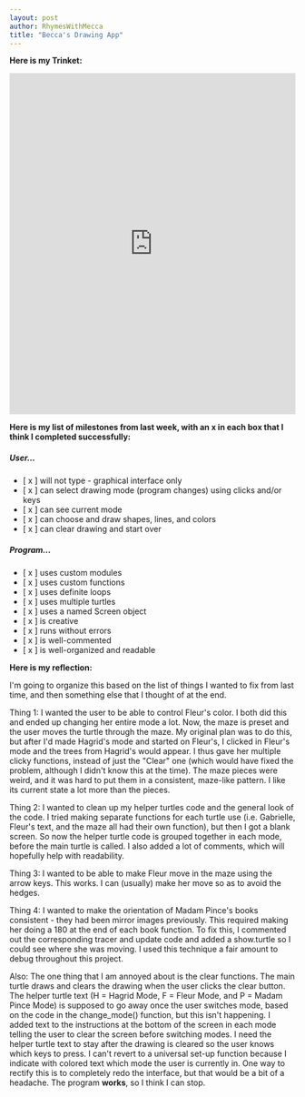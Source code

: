 ```yaml
---
layout: post
author: RhymesWithMecca
title: "Becca's Drawing App"
---
```


**Here is my Trinket:**

<iframe src="https://trinket.io/embed/python/5c2462921b" width="100%" height="600" frameborder="0" marginwidth="0" marginheight="0" allowfullscreen></iframe>

**Here is my list of milestones from last week, with an x in each box that I think I completed successfully:**

##### User...

- [ x ] will not type - graphical interface only
- [ x ] can select drawing mode (program changes) using clicks and/or keys
- [ x ] can see current mode
- [ x ] can choose and draw shapes, lines, and colors
- [ x ] can clear drawing and start over

##### Program...

- [ x ] uses custom modules
- [ x ] uses custom functions
- [ x ] uses definite loops
- [ x ] uses multiple turtles
- [ x ] uses a named Screen object
- [ x ] is creative
- [ x ] runs without errors
- [ x ] is well-commented
- [ x ] is well-organized and readable

**Here is my reflection:**

I'm going to organize this based on the list of things I wanted to fix from last time, and then something else that I thought of at the 
end.

Thing 1: I wanted the user to be able to control Fleur's color.  I both did this and ended up changing her entire mode a lot.  Now, 
the maze is preset and the user moves the turtle through the maze. My original plan was to do this, but after I'd made Hagrid's 
mode and started on Fleur's, I clicked in Fleur's mode and the trees from Hagrid's would appear.  I thus gave her multiple clicky 
functions, instead of just the "Clear" one (which would have fixed the problem, although I didn't know this at the time).  The maze 
pieces were weird, and it was hard to put them in a consistent, maze-like pattern.  I like its current state a lot more than the pieces.

Thing 2: I wanted to clean up my helper turtles code and the general look of the code.  I tried making separate functions for each turtle 
use (i.e. Gabrielle, Fleur's text, and the maze all had their own function), but then I got a blank screen.  So now the helper turtle
code is grouped together in each mode, before the main turtle is called.  I also added a lot of comments, which will hopefully
help with readability.

Thing 3: I wanted to be able to make Fleur move in the maze using the arrow keys.  This works.  I can (usually) make her move so as to 
avoid the hedges.

Thing 4: I wanted to make the orientation of Madam Pince's books consistent - they had been mirror images previously.  This required 
making her doing a 180 at the end of each book function.  To fix this, I commented out the corresponding tracer and update code and 
added a show.turtle so I could see where she was moving.  I used this technique a fair amount to debug throughout this project.

Also: The one thing that I am annoyed about is the clear functions.  The main turtle draws and clears the drawing when the user clicks
the clear button.  The helper turtle text (H = Hagrid Mode, F = Fleur Mode, and P = Madam Pince Mode) is supposed to go away once the 
user switches mode, based on the code in the change_mode() function, but this isn't happening.  I added text to the instructions at the 
bottom of the screen in each mode telling the user to clear the screen before switching modes.  I need the helper turtle text to stay
after the drawing is cleared so the user knows which keys to press.  I can't revert to a universal set-up function because I indicate
with colored text which mode the user is currently in.  One way to rectify this is to completely redo the interface, but that would 
be a bit of a headache.  The program **works**, so I think I can stop.  
